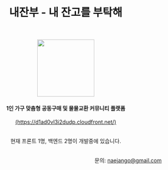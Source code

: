 <h1 align="center">내잔부 - 내 잔고를 부탁해</h1>
<br />
<br />
<div align="center">
  <img target="_blank" src="https://naejango.s3.ap-northeast-2.amazonaws.com/images/naejango_logo.png" width="150" />
  <br />
  <h4>1인 가구 맞춤형 공동구매 및 물물교환 커뮤니티 플랫폼</h4>
  <a href="https://d1ad0vl3i2dudp.cloudfront.net/" target="_blank">(https://d1ad0vl3i2dudp.cloudfront.net/)</a>
  <br /><br />
  <p>현재 프론트 1명, 백엔드 2명이 개발중에 있습니다.</p>
</div>
<br />
<div align="right">
  문의: <a href="mailto:naejango@gmail.com">naejango@gmail.com</a>
</div>
